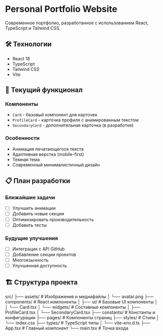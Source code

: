 # Personal Portfolio Website

Современное портфолио, разработанное с использованием React, TypeScript и Tailwind CSS.

## 🛠 Технологии

- React 18
- TypeScript
- Tailwind CSS
- Vite

## 🚀 Текущий функционал

### Компоненты
- `Card` - базовый компонент для карточек
- `ProfileCard` - карточка профиля с анимированным текстом
- `SecondaryCard` - дополнительная карточка (в разработке)

### Особенности
- Анимация печатающегося текста
- Адаптивная верстка (mobile-first)
- Темная тема
- Современный минималистичный дизайн

## 📋 План разработки

### Ближайшие задачи
- [ ] Улучшить анимации
- [ ] Добавить новые секции
- [ ] Оптимизировать производительность
- [ ] Добавить тесты

### Будущие улучшения
- [ ] Интеграция с API GitHub
- [ ] Добавление секции проектов
- [ ] Многоязычность
- [ ] Улучшенная доступность

## 🏗 Структура проекта



src/
├── assets/ # Изображения и медиафайлы
│ └── avatar.png
├── components/ # React компоненты
│ ├── ui/ # Базовые UI компоненты
│ │ └── Card.tsx
│ └── widgets/ # Составные компоненты
│ ├── ProfileCard.tsx
│ └── SecondaryCard.tsx
├── constants/ # Константы и конфигурации
├── pages/ # Компоненты страниц
├── styles/ # Стили
│ └── index.css
├── types/ # TypeScript типы
│ └── vite-env.d.ts
├── App.tsx # Главный компонент
└── main.tsx # Точка входа

